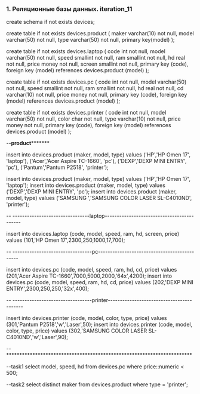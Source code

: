 ### 1. Реляционные базы данных. iteration_11 ###

create schema if not exists devices;

create table if not exists devices.product (
maker varchar(10) not null,
model varchar(50) not null,
type varchar(50) not null,
primary key(model)
);

create table if not exists devices.laptop (
code int not null,
model varchar(50) not null,
speed smallint not null,
ram smallint not null,
hd real not null,
price money not null,
screen smallint not null,
primary key (code),
foreign key (model) references devices.product (model)
);

create table if not exists devices.pc (
code int not null,
model varchar(50) not null,
speed smallint not null,
ram smallint not null,
hd real not null,
cd varchar(10) not null,
price money not null,
primary key (code),
foreign key (model) references devices.product (model)
);

create table if not exists devices.printer (
code int not null,
model varchar(50) not null,
color char not null,
type varchar(10) not null,
price money not null,
primary key (code),
foreign key (model) references devices.product (model)
);

--********************************product***************************************

insert into devices.product (maker, model, type) values
('HP','HP Omen 17', 'laptop'),
('Acer','Acer Aspire TC-1660', 'pc'),
('DEXP','DEXP MINI ENTRY', 'pc'),
('Pantum','Pantum P2518', 'printer');

insert into devices.product (maker, model, type) values ('HP','HP Omen 17', 'laptop');
insert into devices.product (maker, model, type) values ('DEXP','DEXP MINI ENTRY', 'pc');
insert into devices.product (maker, model, type) values ('SAMSUNG ','SAMSUNG COLOR LASER SL-C4010ND', 'printer');

-- --------------------------------laptop-------------------------------------------

insert into devices.laptop (code, model, speed, ram, hd, screen, price) values
(101,'HP Omen 17',2300,250,1000,17,700);

-- ---------------------------------pc---------------------------------------------

insert into devices.pc (code, model, speed, ram, hd, cd, price) values
(201,'Acer Aspire TC-1660',7000,5000,2000,'64x',4200);
insert into devices.pc (code, model, speed, ram, hd, cd, price) values
(202,'DEXP MINI ENTRY',2300,250,250,'32x',400);

-- ---------------------------------printer------------------------------------------

insert into devices.printer (code, model, color, type, price) values
(301,'Pantum P2518','w','Laser',50);
insert into devices.printer (code, model, color, type, price) values
(302,'SAMSUNG COLOR LASER SL-C4010ND','w','Laser',90);

--***********************************************************************

--task1
select model, speed, hd from devices.pc where price::numeric < 500;

--task2
select distinct maker from devices.product where type = 'printer';

